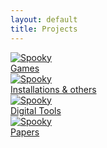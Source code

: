 ```yaml
---
layout: default
title: Projects
---
```


<div class="project-wrapper">
  <a href="/portfolio/games.html" class="image-overlay-link">
    <div class="image-overlay-container">
      <img class="projects-square" src="/portfolio/images/CP_1.png" alt="Spooky">
      <div class="overlay-text">Games</div>
    </div>
  </a>
</div>

<div class="project-wrapper">
    <a href="/portfolio/instal_other.html" class="image-overlay-link">
        <div class="image-overlay-container">
            <img class="projects-square" src="/portfolio/images/pns_calendar.png" alt="Spooky">
            <div class="overlay-text">Installations & others</div>
        </div>
    </a>
</div>

<div class="project-wrapper">
    <a href="/portfolio/tools.html" class="image-overlay-link">
    <div class="image-overlay-container">
        <img class="projects-square" src="/portfolio/images/spooky.png" alt="Spooky">
        <div class="overlay-text">Digital Tools</div>
    </div>
    </a>
</div>

<div class="project-wrapper">
    <a href="/portfolio/papers.html" class="image-overlay-link">
    <div class="image-overlay-container">
        <img class="projects-square" src="/portfolio/images/spooky.png" alt="Spooky">
        <div class="overlay-text">Papers</div>
    </div>
    </a>
</div>
